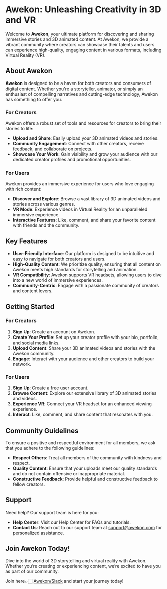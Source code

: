 # Awekon: Unleashing Creativity in 3D and VR

Welcome to **Awekon**, your ultimate platform for discovering and sharing immersive stories and 3D animated content. At Awekon, we provide a vibrant community where creators can showcase their talents and users can experience high-quality, engaging content in various formats, including Virtual Reality (VR).

## About Awekon

**Awekon** is designed to be a haven for both creators and consumers of digital content. Whether you're a storyteller, animator, or simply an enthusiast of compelling narratives and cutting-edge technology, Awekon has something to offer you.

### For Creators

Awekon offers a robust set of tools and resources for creators to bring their stories to life:

- **Upload and Share**: Easily upload your 3D animated videos and stories.
- **Community Engagement**: Connect with other creators, receive feedback, and collaborate on projects.
- **Showcase Your Work**: Gain visibility and grow your audience with our dedicated creator profiles and promotional opportunities.

### For Users

Awekon provides an immersive experience for users who love engaging with rich content:

- **Discover and Explore**: Browse a vast library of 3D animated videos and stories across various genres.
- **VR Mode**: Experience videos in Virtual Reality for an unparalleled immersive experience.
- **Interactive Features**: Like, comment, and share your favorite content with friends and the community.

## Key Features

- **User-Friendly Interface**: Our platform is designed to be intuitive and easy to navigate for both creators and users.
- **High-Quality Content**: We prioritize quality, ensuring that all content on Awekon meets high standards for storytelling and animation.
- **VR Compatibility**: Awekon supports VR headsets, allowing users to dive into a new world of immersive experiences.
- **Community-Centric**: Engage with a passionate community of creators and content lovers.

## Getting Started

### For Creators

1. **Sign Up**: Create an account on Awekon.
2. **Create Your Profile**: Set up your creator profile with your bio, portfolio, and social media links.
3. **Upload Content**: Share your 3D animated videos and stories with the Awekon community.
4. **Engage**: Interact with your audience and other creators to build your network.

### For Users

1. **Sign Up**: Create a free user account.
2. **Browse Content**: Explore our extensive library of 3D animated stories and videos.
3. **Experience VR**: Connect your VR headset for an enhanced viewing experience.
4. **Interact**: Like, comment, and share content that resonates with you.

## Community Guidelines

To ensure a positive and respectful environment for all members, we ask that you adhere to the following guidelines:

- **Respect Others**: Treat all members of the community with kindness and respect.
- **Quality Content**: Ensure that your uploads meet our quality standards and do not contain offensive or inappropriate material.
- **Constructive Feedback**: Provide helpful and constructive feedback to fellow creators.

## Support

Need help? Our support team is here for you:

- **Help Center**: Visit our Help Center for FAQs and tutorials.
- **Contact Us**: Reach out to our support team at [support@awekon.com](mailto:support@awekon.com) for personalized assistance.

## Join Awekon Today!

Dive into the world of 3D storytelling and virtual reality with Awekon. Whether you’re creating or experiencing content, we’re excited to have you as part of our community.

Join here👉🏻 [Awekon/Slack](https://www.awekon.com) and start your journey today!
